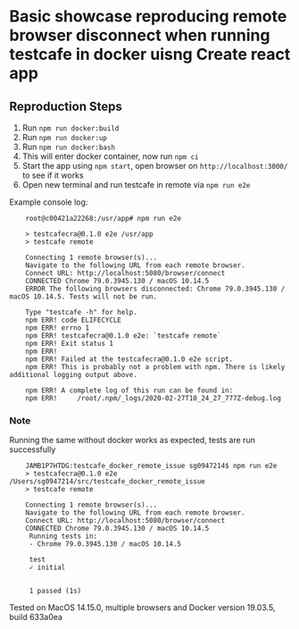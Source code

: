 # Basic showcase reproducing remote browser disconnect when running testcafe in docker uisng Create react app

## Reproduction Steps
1. Run `npm run docker:build`
2. Run `npm run docker:up`
3. Run `npm run docker:bash`
4. This will enter docker container, now run `npm ci`
5. Start the app using `npm start`, open browser on `http://localhost:3000/` to see if it works
6. Open new terminal and run testcafe in remote via `npm run e2e`

Example console log:
```shell script
    root@c00421a22268:/usr/app# npm run e2e
    
    > testcafecra@0.1.0 e2e /usr/app
    > testcafe remote
    
    Connecting 1 remote browser(s)...
    Navigate to the following URL from each remote browser.
    Connect URL: http://localhost:5080/browser/connect
    CONNECTED Chrome 79.0.3945.130 / macOS 10.14.5
    ERROR The following browsers disconnected: Chrome 79.0.3945.130 / macOS 10.14.5. Tests will not be run.
    
    Type "testcafe -h" for help.
    npm ERR! code ELIFECYCLE
    npm ERR! errno 1
    npm ERR! testcafecra@0.1.0 e2e: `testcafe remote`
    npm ERR! Exit status 1
    npm ERR! 
    npm ERR! Failed at the testcafecra@0.1.0 e2e script.
    npm ERR! This is probably not a problem with npm. There is likely additional logging output above.
    
    npm ERR! A complete log of this run can be found in:
    npm ERR!     /root/.npm/_logs/2020-02-27T10_24_27_777Z-debug.log
```

### Note
Running the same without docker works as expected, tests are run successfully
```shell script
    JAMB1P7HTDG:testcafe_docker_remote_issue sg0947214$ npm run e2e
    > testcafecra@0.1.0 e2e /Users/sg0947214/src/testcafe_docker_remote_issue
    > testcafe remote
    
    Connecting 1 remote browser(s)...
    Navigate to the following URL from each remote browser.
    Connect URL: http://localhost:5080/browser/connect
    CONNECTED Chrome 79.0.3945.130 / macOS 10.14.5
     Running tests in:
     - Chrome 79.0.3945.130 / macOS 10.14.5
    
     test
     ✓ initial
    
    
     1 passed (1s)
```

Tested on MacOS 14.15.0, multiple browsers and Docker version 19.03.5, build 633a0ea
